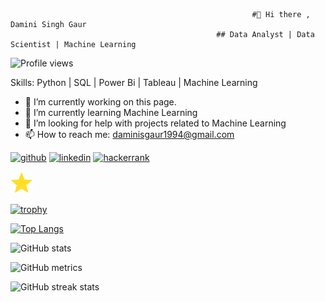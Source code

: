                                                           #👋 Hi there , Damini Singh Gaur
                                                  ## Data Analyst | Data Scientist | Machine Learning

![Profile views](https://gpvc.arturio.dev/94Damini)

Skills: Python | SQL | Power Bi | Tableau | Machine Learning

- 🔭 I’m currently working on this page. 
- 🌱 I’m currently learning 
      Machine Learning 
- 🤔 I’m looking for help with 
     projects related to Machine Learning 
- 📫 How to reach me: daminisgaur1994@gmail.com 


[<img src='https://cdn.jsdelivr.net/npm/simple-icons@3.0.1/icons/github.svg' alt='github' height='40'>](https://github.com/94Damini)  [<img src='https://cdn.jsdelivr.net/npm/simple-icons@3.0.1/icons/linkedin.svg' alt='linkedin' height='40'>](https://www.linkedin.com/in/www.linkedin.com/in/damini-singh-gaur-511145243/)  [<img src='https://cdn.jsdelivr.net/npm/simple-icons@3.0.1/icons/hackerrank.svg' alt='hackerrank' height='40'>](daminisgaur1994)  

<a href='https://stars.github.com/'><img src='https://raw.githubusercontent.com/acervenky/animated-github-badges/master/assets/starbadge.gif' width='35' height='35'></a> 

[![trophy](https://github-profile-trophy.vercel.app/?username=94Damini)](https://github.com/ryo-ma/github-profile-trophy)

[![Top Langs](https://github-readme-stats.vercel.app/api/top-langs/?username=94Damini)](https://github.com/anuraghazra/github-readme-stats)

![GitHub stats](https://github-readme-stats.vercel.app/api?username=94Damini&show_icons=true)  

![GitHub metrics](https://metrics.lecoq.io/94Damini)  

![GitHub streak stats](https://github-readme-streak-stats.herokuapp.com/?user=94Damini)  

  

